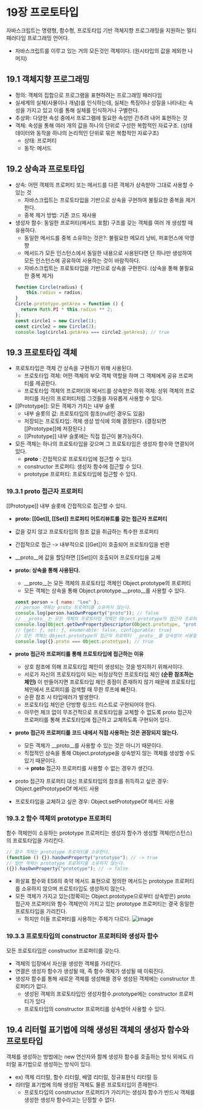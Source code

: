 # 19장 프로토타입
자바스크립트는 명령형, 함수형, 프로토타입 기반 객체지향 프로그래밍을 지원하는 멀티 패러다임 프로그래밍 언어다.
- 자바스크립트를 이루고 있는 거의 모든것인 객체이다. (원시타입의 값을 제외한 나머지)

## 19.1 객체지향 프로그래밍
- 정의: 객체의 집합으로 프로그램을 표현하려는 프로그래밍 패러다임
- 실세계의 실체(사물이나 개념)를 인식하는데, 실체는 특징이나 성질을 나타내는 속성을 가지고 있고 이를 통해 실체를 인식하거나 구별한다.
- 추상화: 다양한 속성 중에서 프로그램에 필요한 속성만 간추려 내어 표현하는 것
- 객체: 속성을 통해 여러 개의 값을 하나의 단위로 구성한 복합적인 자료구조. (상태 데이터와 동작을 하나의 논리적인 단위로 묶은 복합적인 자료구조)
  - 상태: 프로퍼티
  - 동작: 메서드
## 19.2 상속과 프로토타입
- 상속: 어떤 객체의 프로퍼티 또는 메서드를 다른 객체가 상속받아 그대로 사용할 수 있는 것
  - 자바스크립트는 프로토타입을 기반으로 상속을 구현하여 불필요한 중복을 제거한다.
  - 중복 제거 방법: 기존 코드 재사용
- 생성자 함수: 동일한 프로퍼티(메서드 포함) 구조를 갖는 객체를 여러 개 생성할 때 유용하다.
  - 동일한 메서드를 중복 소유하는 것은?: 불필요한 메모리 낭비, 퍼포먼스에 악영향
  - 메서드가 모든 인스턴스에서 동일한 내용으로 사용된다면 단 하나만 생성하여 모든 인스턴스에 공유하여 사용하는 것이 바람직하다.
  - 자바스크립트는 프로토타입을 기반으로 상속을 구현한다. (상속을 통해 불필요한 중복 제거)
  ```jsx
  function Circle(radius) {
	  this.radius = radius;
  }
  Circle.prototype.getArea = function () {
  	return Math.PI * this.radius ** 2;
  };
  const circle1 = new Circle(1);
  const circle2 = new Circle(2);
  console.log(circle1.getArea === circle2.getArea); // true
  ```
## 19.3 프로토타입 객체
- 프로토타입은 객체 간 상속을 구현하기 위해 사용된다.
  - 프로토타입 객체: 어떤 객체의 부모 객체 역할을 하며 그 객체에게 공유 프로퍼티를 제공한다.
  - 프로토타입 객체의 프로퍼티와 메서드를 상속받은 하위 객체: 상위 객체의 프로퍼티를 자신의 프로퍼티처럼 그것들을 자유롭게 사용할 수 있다.
- [[Prototype]]: 모든 객체가 가지는 내부 슬롯
  - 내부 슬롯의 값: 프로토타입의 참조(null인 경우도 있음)
  - 저장되는 프로토타입: 객체 생성 방식에 의해 결정된다. (결정되면 [[Prototype]]에 저장된다.)
  -  [[Prototype]] 내부 슬롯에는 직접 접근이 불가능하다.
- 모든 객체는 하나의 프로토타입을 갖으며 그 프로토타입은 생성자 함수와 연결되어 있다.
  - __proto__ : 간접적으로 프로토타입에 접근할 수 있다.
  - constructor 프로퍼티: 생성자 함수에 접근할 수 있다.
  - prototype 프로퍼티: 프로토타입에 접근할 수 있다.
### 19.3.1 __proto__ 접근자 프로퍼티
[[Prototype]] 내부 슬롯에 간접적으로 접근할 수 있다.
-  **__proto__: [[Get]], [[Set]] 프로퍼티 어트리뷰트를 갖는 접근자 프로퍼티**
  - 값을 갖지 않고 프로토타입의 참조 값을 취급하는 특수한 프로퍼티
  - 간접적으로 접근 -> 내부적으로 [[Get]]이 호출되어 프로토타입을 반환
  -  __proto__에 값을 할당하면 [[Set]]이 호출되어 프로토타입을 교체
  
- **__proto__: 상속을 통해 사용된다.**
  - __proto__는 모든 객체의 프로토타입 객체인 Object.prototype의 프로퍼티
  - 모든 객체는 상속을 통해 Object.prototype.__proto__를 사용할 수 있다.
  ```jsx
  const person = { name: "Lee" };
  // person 객체는 proto 프로퍼티를 소유하지 않는다.
  console.log(person.hasOwnProperty("proto")); // false
  // __proto__는 모든 객체의 프로토타입 객체인 Object.prototype의 접근자 프로퍼티다.
  console.log(Object.getOwnPropertyDescriptor(Object.prototype, "proto"));
  // {get: ƒ, set: ƒ, enumerable: false, configurable: true}
  // 모든 객체는 Object.prototype의 접근자 프로퍼티 __proto__를 상속받아 사용할 수 있다.
  console.log({}.proto === Object.prototype); // true
  ```
- **__proto__ 접근자 프로퍼티를 통해 프로토타입에 접근하는 이유**
	-  상호 참조에 의해 프로토타입 체인이 생성되는 것을 방지하기 위해서이다.																			
	- 서로가 자신의 프로토타입이 되는 비정상적인 프로토타입 체인 **(순환 참조하는 체인)** 이 만들어지면 프로토타입 체인 종점이 존재하지 않기 때문에 프로토타입 체인에서 프로퍼티를 검색할 때 무한 루프에 빠진다.
  - 순환 참조 시 타입에러가 발생한다. 
  - 프로토타입 체인은 단방향 링크드 리스트로 구현되어야 한다.
  - 아무런 체크 없이 무조건적으로 프로토타입을 교체할 수 없도록 proto 접근자 프로퍼티를 통해 프로토타입에 접근하고 교체하도록 구현되어 있다.

- **proto 접근자 프로퍼티를 코드 내에서 직접 사용하는 것은 권장되지 않는다.**
  - 모든 객체가 __proto__를 사용할 수 있는 것은 아니기 때문이다.
  - 직접적인 상속을 통해 Object.prototype을 상속받지 않는 객체를 생성할 수도 있기 때문이다.
  - -> __proto__ 접근자 프로퍼티를 사용할 수 없는 경우가 생긴다.

- proto 접근자 프로퍼티 대신 프로토타입의 참조를 취득하고 싶은 경우: Object.getPrototypeOf 메서드 사용
- 프로토타입을 교체하고 싶은 경우: Object.setPrototypeOf 메서드 사용

### 19.3.2 함수 객체의 prototype 프로퍼티
함수 객체만이 소유하는 prototype 프로퍼티는 생성자 함수가 생성할 객체(인스턴스)의 프로토타입을 가리킨다.
```jsx
// 함수 객체는 prototype 프로퍼티를 소유한다.
(function () {}).hasOwnProperty("prototype"); // -> true
// 일반 객체는 prototype 프로퍼티를 소유하지 않는다.
({}).hasOwnProperty("prototype"); // -> false
```
- 화살표 함수와 ES6의 축약 메서드 표현으로 정의한 메서드는 prototype 프로퍼티를 소유하지 않으며 프로토타입도 생성하지 않는다.
- 모든 객체가 가지고 있는(정확히는 Object.prototype으로부터 상속받은) proto 접근자 프로퍼티와 함수 객체만이 가지고 있는 prototype 프로퍼티는 결국 동일한 프로토타입을 가리킨다.
  - 하지만 이들 프로퍼티를 사용하는 주체가 다르다.
  ![image](https://github.com/user-attachments/assets/58af029a-13b7-4c17-ba28-6f63cb6be9de)

### 19.3.3 프로토타입의 constructor 프로퍼티와 생성자 함수
모든 프로토타입은 constructor 프로퍼티를 갖는다. 
- 객체의 입장에서 자신을 생성한 객체를 가리킨다.
- 연결은 생성자 함수가 생성될 때, 즉 함수 객체가 생성될 때 이뤄진다.
- 생성자 함수를 통해 새로운 객체를 생성해쓸 경우 생성된 객체에는 constructor 프로퍼티가 없다.
  - 생성된 객체의 프로토타입인 생성자함수.prototype에는  constructor 프로퍼티가 있다
  - 프로토타입의 constructor 프로퍼티를 상속받아 사용할 수 있다.
  
## 19.4 리터럴 표기법에 의해 생성된 객체의 생성자 함수와 프로토타입
객체를 생성하는 방법에는 new 연산자와 함께 생성자 함수를 호출하는 방식 외에도 리터럴 표기법으로 생성하는 방식이 있다. 
- ex) 객체 리터럴, 함수 리터럴, 배열 리터럴, 정규표현식 리터럴 등
- 리터럴 표기법에 의해 생성된 객체도 물론 프로토타입이 존재한다.
  - 프로토타입의 constructor 프로퍼티가 가리키는 생성자 함수가 반드시 객체를 생성한 생성자 함수라고는 단정할 수 없다.











